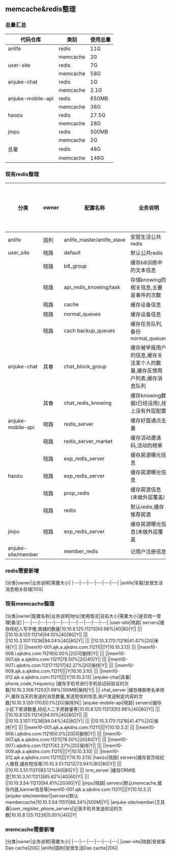 ## memcache&redis整理

### 总量汇总
|代码仓库|类别|使用总量|
|---|---|---|
|anlife|redis|11G|
||memcache|20|
|user-site|redis|7G|
||memcache|58G|
|anjuke-chat|redis|1G|
||memcache|2.1G|
|anjuke-mobile-api|redis|650MB|
||memcache|36G|
|haozu|redis|27.5G|
||memcache|28G|
|jinpu|redis|500MB|
||memcache|2G|
|总量|redis|48G|
||memcache|146G|

### 现有redis整理
|分类|owner|配置名称|业务说明|地址|使用情况|目前大小|需要大小|是否统一管理|是否持久化|备注|
|---|---|---|---|---|---|---|---|---|---|---|
|anlife|国利|anlife_master/anlife_slave|安居生活公共redis|10.10.8.26:6391|0.1%|1G|保持|Y|Y||
|user_site|晓路|default|默认公共redis|10.10.3.120:1702|0.25%|2G|1G|N|Y||
||晓路| b8_group |缓存b8训练中的文本信息|10.10.3.89:6379|0.2%|1G|100M|N|Y||
||晓路| api_redis_knowing/task |存储knowing的相关信息,主要是事件的次数|10.10.3.101:6464|37%%|1G|保持|Y|Y||
||晓路| cache |缓存设备信息|10.10.3.89:6379|10%|1G|500M|Y|Y||
||晓路| normal_queues |缓存设备信息|10.10.3.89:6379|0.2%|1G|100M|Y|Y||
||晓路| cach backup_queues|缓存任务队列,备份normal_queues|10.10.3.92:6379|0.1%|1G|100M|N|Y||
|anjuke-chat|其春| chat_block_group |缓存被举报用户的信息,缓存关注某个人的数量,缓存反馈用户列表,缓存消息队列|10.10.3.101:6464|37%|1G|保持|Y|Y||
||其春| chat_redis_knowing |缓存knowing数据(已经没用),线上没有外层配置|10.249.7.17:6379|0.14%|1G|可删除|N|Y||
|anjuke-mobile-api|晓路| redis_server |缓存好盘通点击量|10.10.3.23:6380|6%|1G|500MB|N|Y||
||晓路| redis_server_market |缓存活动邀请码,活动的榜单|10.10.3.23:6382|0.5%|1G|100MB|N|Y||
||晓路| exp_redis_server |缓存房源曝光信息|10.10.3.123:6466|0.2%|500MB|50MB|Y|Y||
|haozu|晓路| exp_redis_server |缓存房源曝光信息|10.10.3.101:6466|20%|500MB|保持|Y|Y||
||晓路| prop_redis |缓存房源信息(未做外层覆盖)|10.10.6.31:6380|60%|12G|保持|N|Y||
||晓路| redis |默认redis,缓存推荐房源|10.10.3.4:6379|100%|7G|15G|N|Y||
|jinpu|晓路| exp_redis_server |缓存房源曝光信息(未做外层覆盖|10.10.3.101:6466|20%|500MB|保持|Y|Y||
|anjuke-site/member||member_redis|记用户注册信息|10.10.3.123:6467||||Y|
### redis需要新增
|分类|owner|业务说明|需要大小|
|---|---|---|---|---|---|
|anlife|军毅|安居生活消息相关存储|10G|


### 现有memcache整理
|分类|owner|配置名称|业务说明|地址|使用情况|目前大小|需要大小|是否统一管理|备注|
|---|---|---|---|---|---|---|---|---|---|---|
|user-site|晓路| servers|缓存经纪人写字楼,商铺的数量|10.10.8.125:11213|93.98%|4G|8G|Y||
||| ||10.10.8.125:11214|94.10%|4G|8G|Y||
||| ||10.10.3.107:11236|94.04%|4G|8G|Y||
||| ||10.10.3.170:11216|41.47%|2G|保持|Y||
||| ||mem10-001.ajk.a.ajkdns.com:11211||||Y|10.10.3.13|
||| ||mem10-006.i.ajkdns.com:11216|0.00%|2G|可删除|Y||
||| ||mem10-007.ajk.a.ajkdns.com:11211|78.50%|2G|4G|Y||
||| ||mem10-007.i.ajkdns.com:11217:11217|42.27%|2G|保持|Y||
||| ||mem10-009.ajk.a.ajkdns.com:11211||||Y|10.10.3.10|
||| ||mem10-012.ajk.a.ajkdns.com:11211||||Y|10.10.3.13|
|anjuke-chat|其春| phone_code_frequency |缓存手机号进行手机验证码验证的次数|10.10.3.108:11253|1.98%|100MB|保持|Y||
||| chat_server |缓存微聊黑名单用户,缓存当天的发送的消息数量,发送短信的信息,账户发送制定内容的次数|10.10.3.120:1703|0.1%|2G|保持|N||
|anjuke-mobile-api|晓路| servers|缓存小区下房源数量,经纪人二手房数量等|10.10.8.125:11213|93.98%|4G|8G|Y||
||| ||10.10.8.125:11214|94.10%|4G|8G|Y||
||| ||10.10.3.107:11236|94.04%|4G|8G|Y||
||| ||10.10.3.170:11216|41.47%|2G|保持|Y||
||| ||mem10-001.ajk.a.ajkdns.com:11211||||Y|10.10.3.2|
||| ||mem10-006.i.ajkdns.com:11216|0.0%|2G|可删除|Y||
||| ||mem10-007.ajk.a.ajkdns.com:11211|78.50%|2G|4G|Y||
||| ||mem10-007.i.ajkdns.com:11217|42.27%|2G|保持|Y||
||| ||mem10-009.ajk.a.ajkdns.com:11211||||Y|10.10.3.10|
||| ||mem10-012.ajk.a.ajkdns.com:11211||||Y|10.10.3.13|
|haozu|晓路| servers|缓存首页经纪人推荐,缓存短信等|10.10.3.51:11212|73.94%|6G|8G|Y||
||| ||10.10.3.51:11311|83.12%|4G|8G|Y||
||| orm_server |缓存ORM信息|10.10.3.51:11213|65.62%|4G|6G|Y||
||| ||10.10.3.54:11213|94.41%|2G|6G|Y||
|jinpu|晓路| servers|默认memcache,缓存内链,banner信息等|mem10-001.ajk.a.ajkdns.com:11211||||Y|10.10.3.2|
|anjuke-site/member||servers|默认membercache|10.10.3.54:11511|88.24%|500M||Y||
|anjuke-site/member|王其春|user_register_phone_servers|记录手机号发送验证的次数|10.10.8.125:11226|0.00%|4G||Y|

### memcache需要新增
|分类|owner|业务说明|需要大小|
|---|---|---|---|---|---|
|user-site|晓路|安居客Dao cache|20G|
|anlife|国利|安居生活Dao cache|20G|



